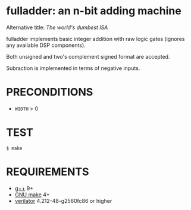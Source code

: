 # fulladder: an n-bit adding machine

Alternative title: *The world's dumbest ISA*

fulladder implements basic integer addition with raw logic gates (ignores any available DSP components).

Both unsigned and two's complement signed format are accepted.

Subraction is implemented in terms of negative inputs.

# PRECONDITIONS

* `WIDTH` > 0

# TEST

```console
$ make
```

# REQUIREMENTS

* [g++](https://gcc.gnu.org/) 9+
* [GNU make](https://www.gnu.org/software/make/) 4+
* [verilator](https://www.veripool.org/verilator/) 4.212-48-g2560fc86 or higher

